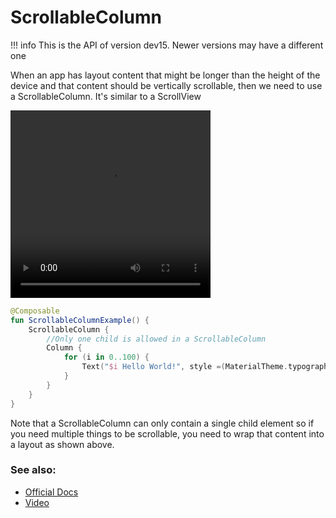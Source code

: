 # ScrollableColumn

!!! info
    This is the API of version dev15. Newer versions may have a different one


When an app has layout content that might be longer than the height of the device and that content should be vertically scrollable, then we need to use a ScrollableColumn. It's similar to a ScrollView

<video width="320" height="300" align="center" controls>
  <source src="https://raw.githubusercontent.com/Foso/Jetpack-Compose-Playground/master/docs/images/foundation/verticalscroller/VerticalScroller.webm" type="video/webm">
</video>

```kotlin
@Composable
fun ScrollableColumnExample() {
    ScrollableColumn {
        //Only one child is allowed in a ScrollableColumn
        Column {
            for (i in 0..100) {
                Text("$i Hello World!", style =(MaterialTheme.typography()).body1)
            }
        }
    }
}
```

Note that a ScrollableColumn can only contain a single child element so if you need multiple things to be scrollable, you need to wrap that content into a layout as shown above.


### See also:
* [Official Docs](https://developer.android.com/reference/kotlin/androidx/ui/foundation/package-summary#scrollablecolumn)
* [Video](https://raw.githubusercontent.com/Foso/Jetpack-Compose-Playground/master/docs/images/foundation/verticalscroller/VerticalScroller.webm)
